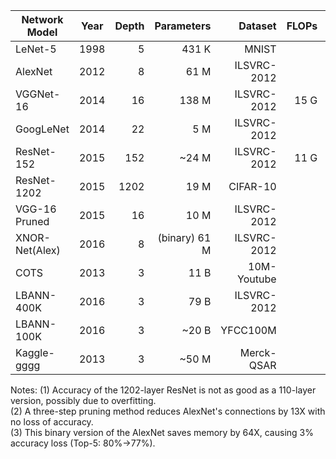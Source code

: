 



| Network Model  | Year | Depth | Parameters         | Dataset     | FLOPs | Training Size  |     Compression (1/X) |
| -------        | ---- | ----: | -----------------: | ----------: | ----: | -------------: |      ---------------: |
| LeNet-5        | 1998 |     5 | 431 K              | MNIST       |       | 47 MB          |                   109 |
| AlexNet        | 2012 |     8 | 61 M               | ILSVRC-2012 |       | 722 GB         |                  1480 |
| VGGNet-16      | 2014 |    16 | 138 M              | ILSVRC-2012 | 15 G  | 722 GB         |                   654 |
| GoogLeNet      | 2014 |    22 | 5 M                | ILSVRC-2012 |       | 722 GB         |                 18050 |
| ResNet-152     | 2015 |   152 | ~24 M              | ILSVRC-2012 | 11 G  | 722 GB         |                  3760 |
| ResNet-1202    | 2015 |  1202 | 19 M               | CIFAR-10    |       | 614 MB         |      4 <sup>(1)</sup> |
| VGG-16 Pruned  | 2015 |    16 | 10 M               | ILSVRC-2012 |       | 722 GB         | 19,240 <sup>(2)</sup> |
| XNOR-Net(Alex) | 2016 |     8 | (binary) 61 M      | ILSVRC-2012 |       | 722 GB         | 95,720 <sup>(3)</sup> |
| COTS           | 2013 |     3 | 11 B               | 10M-Youtube |       | 4.8 TB         |                    55 |
| LBANN-400K     | 2016 |     3 | 79 B               | ILSVRC-2012 |       | 722 GB         |                  1.15 |
| LBANN-100K     | 2016 |     3 | ~20 B              | YFCC100M    |       | ~50 TB         |                  ~300 |
| Kaggle-gggg    | 2013 |     3 | ~50 M              | Merck-QSAR  |       | ~1 GB          |                   ~20 |


Notes:
(1) Accuracy of the 1202-layer ResNet is not as good as a 110-layer version, possibly due to overfitting.  
(2) A three-step pruning method reduces AlexNet's connections by 13X with no loss of accuracy.  
(3) This binary version of the AlexNet saves memory by 64X, causing 3% accuracy loss (Top-5: 80%->77%).  
